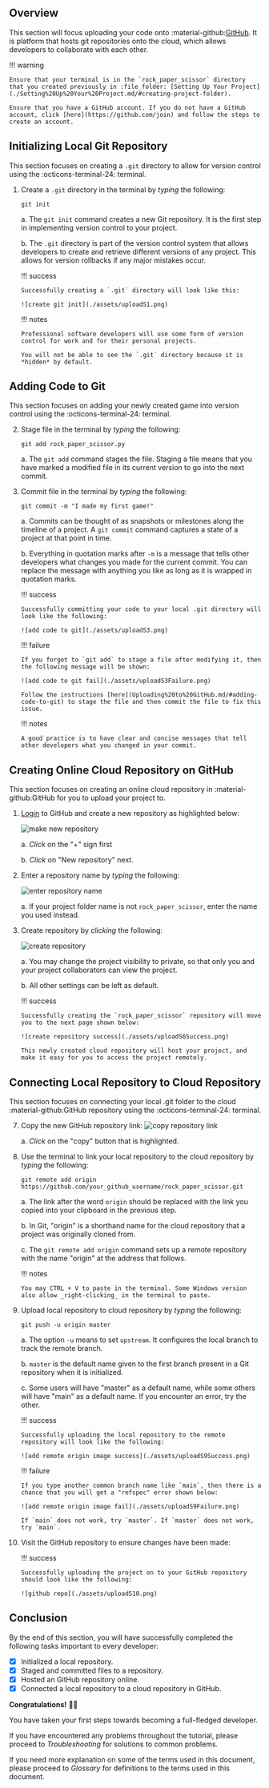 ## Overview

This section will focus uploading your code onto :material-github:[GitHub](https://github.com/). It is platform that hosts git repositories onto the cloud, which allows developers to collaborate with each other.

!!! warning

    Ensure that your terminal is in the `rock_paper_scissor` directory that you created previously in :file_folder: [Setting Up Your Project](./Setting%20Up%20Your%20Project.md/#creating-project-folder).

    Ensure that you have a GitHub account. If you do not have a GitHub account, click [here](https://github.com/join) and follow the steps to create an account.

## Initializing Local Git Repository

This section focuses on creating a `.git` directory to allow for version control using the :octicons-terminal-24: terminal.

1.  Create a `.git` directory in the terminal by _typing_ the following:

    ```
    git init
    ```

    a. The `git init` command creates a new Git repository. It is the first step in implementing version control to your project.

    b. The `.git` directory is part of the version control system that allows developers to create and retrieve different versions of any project. This allows for version rollbacks if any major mistakes occur.

    !!! success

        Successfully creating a `.git` directory will look like this:

        ![create git init](./assets/uploadS1.png)

    !!! notes

        Professional software developers will use some form of version control for work and for their personal projects.

        You will not be able to see the `.git` directory because it is *hidden* by default.

## Adding Code to Git

This section focuses on adding your newly created game into version control using the :octicons-terminal-24: terminal.

2.  Stage file in the terminal by _typing_ the following:

    ```
    git add rock_paper_scissor.py
    ```

    a. The `git add` command stages the file. Staging a file means that you have marked a modified file in its current version to go into the next commit.

3.  Commit file in the terminal by _typing_ the following:

    ```
    git commit -m "I made my first game!"
    ```

    a. Commits can be thought of as snapshots or milestones along the timeline of a project. A `git commit` command captures a state of a project at that point in time.

    b. Everything in quotation marks after `-m` is a message that tells other developers what changes you made for the current commit. You can replace the message with anything you like as long as it is wrapped in quotation marks.

    !!! success

        Successfully committing your code to your local .git directory will look like the following:

        ![add code to git](./assets/uploadS3.png)

    !!! failure

        If you forget to `git add` to stage a file after modifying it, then the following message will be shown:

        ![add code to git fail](./assets/uploadS3Failure.png)

        Follow the instructions [here](Uploading%20to%20GitHub.md/#adding-code-to-git) to stage the file and then commit the file to fix this issue.

    !!! notes

        A good practice is to have clear and concise messages that tell other developers what you changed in your commit.

## Creating Online Cloud Repository on GitHub

This section focuses on creating an online cloud repository in :material-github:GitHub for you to upload your project to.

1.  [Login](https://github.com/) to GitHub and create a new repository as highlighted below:

    ![make new repository](./assets/uploadS4a.png)

    a. _Click_ on the "+" sign first

    b. _Click_ on "New repository" next.

2.  Enter a repository name by _typing_ the following:

    ![enter repository name](./assets/uploadS5.png)

    a. If your project folder name is not `rock_paper_scissor`, enter the name you used instead.

3.  Create repository by _clicking_ the following:

    ![create repository](./assets/uploadS6.png)

    a. You may change the project visibility to private, so that only you and your project collaborators can view the project.

    b. All other settings can be left as default.

    !!! success

        Successfully creating the `rock_paper_scissor` repository will move you to the next page shown below:

        ![create repository success](./assets/uploadS6Success.png)

        This newly created cloud repository will host your project, and make it easy for you to access the project remotely.

## Connecting Local Repository to Cloud Repository

This section focuses on connecting your local .git folder to the cloud :material-github:GitHub repository using the :octicons-terminal-24: terminal.

7.  Copy the new GitHub repository link:
    ![copy repository link](./assets/uploadS7.png)

    a. _Click_ on the "copy" button that is highlighted.

8.  Use the terminal to link your local repository to the cloud repository by _typing_ the following:

    ```
    git remote add origin https://github.com/your_github_username/rock_paper_scissor.git
    ```

    a. The link after the word `origin` should be replaced with the link you copied into your clipboard in the previous step.

    b. In Git, "origin" is a shorthand name for the cloud repository that a project was originally cloned from.

    c. The `git remote add origin` command sets up a remote repository with the name "origin" at the address that follows.

    !!! notes

        You may CTRL + V to paste in the terminal. Some Windows version also allow _right-clicking_ in the terminal to paste.

9.  Upload local repository to cloud repository by _typing_ the following:

    ```
    git push -u origin master
    ```

    a. The option `-u` means to set `upstream`. It configures the local branch to track the remote branch.

    b. `master` is the default name given to the first branch present in a Git repository when it is initialized.

    c. Some users will have "master" as a default name, while some others will have "main" as a default name. If you encounter an error, try the other.

    !!! success

        Successfully uploading the local repository to the remote repository will look like the following:

        ![add remote origin image success](./assets/uploadS9Success.png)

    !!! failure

        If you type another common branch name like `main`, then there is a chance that you will get a "refspec" error shown below:

        ![add remote origin image fail](./assets/uploadS9Failure.png)

        If `main` does not work, try `master`. If `master` does not work, try `main`.

10. Visit the GitHub repository to ensure changes have been made:

    !!! success

        Successfully uploading the project on to your GitHub repository should look like the following:

        ![github repo](./assets/uploadS10.png)

## Conclusion

By the end of this section, you will have successfully completed the following tasks important to every developer:

-   [x] Initialized a local repository.
-   [x] Staged and committed files to a repository.
-   [x] Hosted an GitHub repository online.
-   [x] Connected a local repository to a cloud repository in GitHub.

**Congratulations!** 🥳🎉

You have taken your first steps towards becoming a full-fledged developer.

If you have encountered any problems throughout the tutorial, please proceed to _Troubleshooting_ for solutions to common problems.

If you need more explanation on some of the terms used in this document, please proceed to _Glossary_ for definitions to the terms used in this document.
